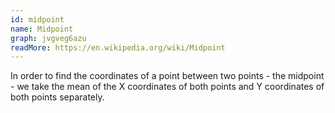 ```yaml
---
id: midpoint
name: Midpoint
graph: jvgveg6azu
readMore: https://en.wikipedia.org/wiki/Midpoint
---
```


In order to find the coordinates of a point between two points - the midpoint - we take the mean of the X coordinates of both points and Y coordinates of both points separately.
      